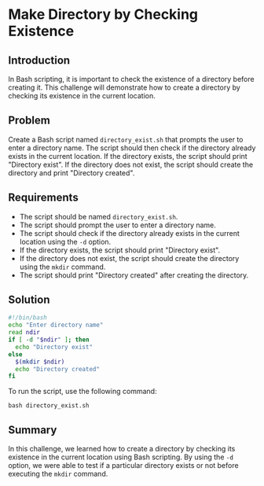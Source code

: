 # Make Directory by Checking Existence

## Introduction

In Bash scripting, it is important to check the existence of a directory before creating it. This challenge will demonstrate how to create a directory by checking its existence in the current location.

## Problem

Create a Bash script named `directory_exist.sh` that prompts the user to enter a directory name. The script should then check if the directory already exists in the current location. If the directory exists, the script should print "Directory exist". If the directory does not exist, the script should create the directory and print "Directory created".

## Requirements

- The script should be named `directory_exist.sh`.
- The script should prompt the user to enter a directory name.
- The script should check if the directory already exists in the current location using the `-d` option.
- If the directory exists, the script should print "Directory exist".
- If the directory does not exist, the script should create the directory using the `mkdir` command.
- The script should print "Directory created" after creating the directory.

## Solution

```bash
#!/bin/bash
echo "Enter directory name"
read ndir
if [ -d "$ndir" ]; then
  echo "Directory exist"
else
  $(mkdir $ndir)
  echo "Directory created"
fi
```

To run the script, use the following command:

```
bash directory_exist.sh
```

## Summary

In this challenge, we learned how to create a directory by checking its existence in the current location using Bash scripting. By using the `-d` option, we were able to test if a particular directory exists or not before executing the `mkdir` command.
